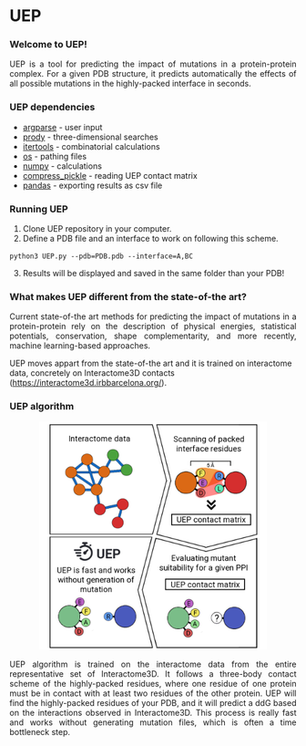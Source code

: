 # UEP

### Welcome to UEP!
<p align="justify">
UEP is a tool for predicting the impact of mutations in a protein-protein complex. For a given PDB structure, it predicts automatically the effects of all possible mutations in the highly-packed interface in seconds.
</p>

### UEP dependencies

- [argparse](https://docs.python.org/3/library/argparse.html) - user input
- [prody](https://github.com/prody/ProDy) - three-dimensional searches
- [itertools](https://docs.python.org/3/library/itertools.html) - combinatorial calculations
- [os](https://docs.python.org/3/library/os.html) - pathing files
- [numpy](https://numpy.org/) - calculations
- [compress_pickle](https://pypi.org/project/compress-pickle/) - reading UEP contact matrix
- [pandas](https://pandas.pydata.org/) - exporting results as csv file

### Running UEP

1. Clone UEP repository in your computer.
2. Define a PDB file and an interface to work on following this scheme.
```
python3 UEP.py --pdb=PDB.pdb --interface=A,BC
```
3. Results will be displayed and saved in the same folder than your PDB!

### What makes UEP different from the state-of-the art?

<p align="justify">
Current state-of-the art methods for predicting the impact of mutations in a protein-protein rely on the description of physical energies, statistical potentials, conservation, shape complementarity, and more recently, machine learning-based approaches.

UEP moves appart from the state-of-the art and it is trained on interactome data, concretely on Interactome3D contacts (https://interactome3d.irbbarcelona.org/).
</p>

### UEP algorithm

<p align="center">
<img src="images/uep_scheme.png" width="400">
</p>
<p align="justify">
UEP algorithm is trained on the interactome data from the entire representative set of Interactome3D. It follows a three-body contact scheme of the highly-packed residues, where one residue of one protein must be in contact with at least two residues of the other protein.
UEP will find the highly-packed residues of your PDB, and it will predict a ddG based on the interactions observed in Interactome3D. This process is really fast and works without generating mutation files, which is often a time bottleneck step.
</p>

